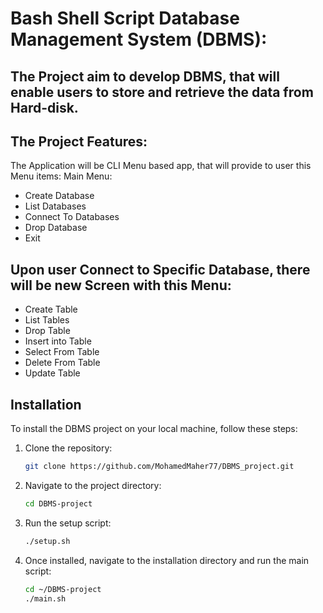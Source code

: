 # Bash Shell Script Database Management System (DBMS):

## The Project aim to develop DBMS, that will enable users to store and retrieve the data from Hard-disk.

## The Project Features:
The Application will be CLI Menu based app, that will provide to user this Menu items:
Main Menu:
- Create Database
- List Databases
- Connect To Databases
- Drop Database
- Exit

## Upon user Connect to Specific Database, there will be new Screen with this Menu:
- Create Table 
- List Tables
- Drop Table
- Insert into Table
- Select From Table
- Delete From Table
- Update Table

## Installation
To install the DBMS project on your local machine, follow these steps:

1. Clone the repository:

   ```bash
   git clone https://github.com/MohamedMaher77/DBMS_project.git
2. Navigate to the project directory:

   ```bash
   cd DBMS-project
4. Run the setup script:

   ```bash
   ./setup.sh
6. Once installed, navigate to the installation directory and run the main script:

   ```bash
   cd ~/DBMS-project
   ./main.sh

 






